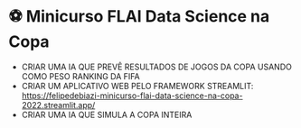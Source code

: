 # ⚽ Minicurso FLAI Data Science na Copa

- CRIAR UMA IA QUE PREVÊ RESULTADOS DE JOGOS DA COPA USANDO COMO PESO RANKING DA FIFA
- CRIAR UM APLICATIVO WEB PELO FRAMEWORK STREAMLIT: https://felipedebiazi-minicurso-flai-data-science-na-copa-2022.streamlit.app/
- CRIAR UMA IA QUE SIMULA A COPA INTEIRA
